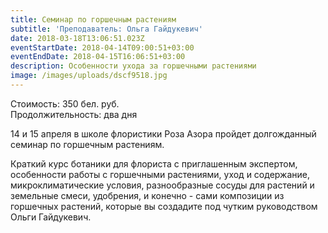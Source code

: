 ```yaml
---
title: Семинар по горшечным растениям
subtitle: 'Преподаватель: Ольга Гайдукевич'
date: 2018-03-18T13:06:51.023Z
eventStartDate: 2018-04-14T09:00:51+03:00
eventEndDate: 2018-04-15T16:06:51+03:00
description: Особенности ухода за горшечными растениями
image: /images/uploads/dscf9518.jpg
---
```

Стоимость: 350 бел. руб.\
Продолжительность: два дня

14 и 15 апреля в школе флористики Роза Азора пройдет долгожданный семинар по горшечным растениям. 

Краткий курс ботаники для флориста с приглашенным экспертом, особенности работы с горшечными растениями, уход и содержание, микроклиматические условия, разнообразные сосуды для растений и земельные смеси, удобрения, и конечно - сами композиции из горшечных растений, которые вы создадите под чутким руководством Ольги Гайдукевич.
